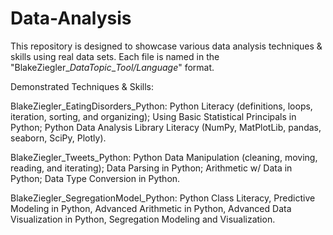 # Data-Analysis
This repository is designed to showcase various data analysis techniques & skills using real data sets. Each file is named in the "BlakeZiegler_*DataTopic*_*Tool/Language*" format.

Demonstrated Techniques & Skills:

BlakeZiegler_EatingDisorders_Python: Python Literacy (definitions, loops, iteration, sorting, and organizing); Using Basic Statistical Principals in Python; Python Data Analysis Library Literacy (NumPy, MatPlotLib, pandas, seaborn, SciPy, Plotly).

BlakeZiegler_Tweets_Python: Python Data Manipulation (cleaning, moving, reading, and iterating); Data Parsing in Python; Arithmetic w/ Data in Python; Data Type Conversion in Python.

BlakeZiegler_SegregationModel_Python: Python Class Literacy,  Predictive Modeling in Python, Advanced Arithmetic in Python, Advanced Data Visualization in Python, Segregation Modeling and Visualization. 
